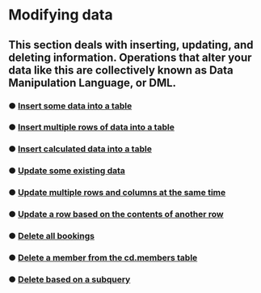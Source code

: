 # Modifying data

## This section deals with inserting, updating, and deleting information. Operations that alter your data like this are collectively known as Data Manipulation Language, or DML.


### &#9679; [Insert some data into a table](Modifying.sql)
### &#9679; [Insert multiple rows of data into a table](Modifying.sql)
### &#9679; [Insert calculated data into a table](Modifying.sql)
### &#9679; [Update some existing data](Modifying.sql)
### &#9679; [Update multiple rows and columns at the same time](Modifying.sql)
### &#9679; [Update a row based on the contents of another row](Modifying.sql)
### &#9679; [Delete all bookings](Modifying.sql)
### &#9679; [Delete a member from the cd.members table](Modifying.sql)
### &#9679; [Delete based on a subquery](Modifying.sql)